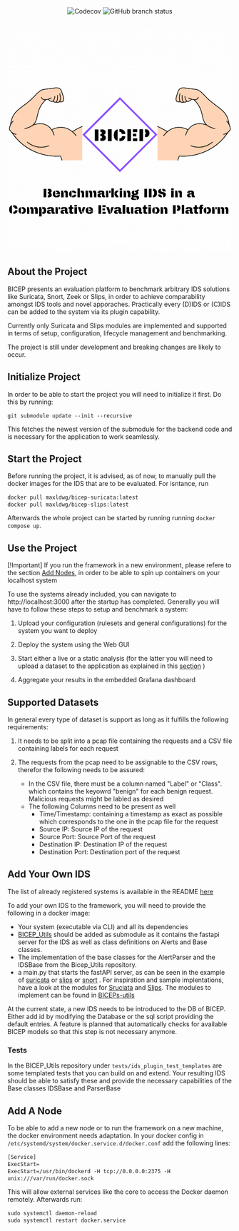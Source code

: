 
<div align="center">

<img alt="Codecov" src="https://img.shields.io/codecov/c/github/maldwg/BICEP?style=for-the-badge">
<img alt="GitHub branch status" src="https://img.shields.io/github/checks-status/maldwg/BICEP/main?style=for-the-badge&label=Tests">


</div>

<br>

<div align="center">




![](./assets/Biceps_logo.gif)

</div>

## About the Project

BICEP presents an evaluation platform to benchmark arbitrary IDS solutions like Suricata, Snort, Zeek or Slips, in order to achieve comparability amongst IDS tools and novel apporaches. Practically every (D)IDS or (C)IDS can be added to the system via its plugin capability. 

Currently only Suricata and Slips modules are implemented and supported in terms of setup, configuration, lifecycle management and benchmarking.

The project is still under development and breaking changes are likely to occur. 

## Initialize Project

In order to be able to start the project you will need to initialize it first. Do this by running:

```
git submodule update --init --recursive
```
This fetches the newest version of the submodule for the backend code and is necessary for the application to work seamlessly.

## Start the Project

Before running the project, it is advised, as of now, to manually pull the docker images for the IDS that are to be evaluated. For isntance, run

```
docker pull maxldwg/bicep-suricata:latest
docker pull maxldwg/bicep-slips:latest
```

Afterwards the whole project can be started by running running ```docker compose up```.

## Use the Project

[!Important]
If you run the framework in a new environment, please refere to the section [Add Nodes](#add-a-node), in order to be able to spin up containers on your localhost system

To use the systems already included, you can navigate to http://localhost:3000 after the startup has completed. Generally you will have to follow these steps to setup and benchmark a system:

1. Upload your configuration (rulesets and general configurations) for the system you want to deploy

2. Deploy the system using the Web GUI

3. Start either a live or a static analysis (for the latter you will need to upload a dataset to the application as explained in this [section](#supported-datasets) )

4. Aggregate your results in the embedded Grafana dashboard


## Supported Datasets

In general every type of dataset is support as long as it fulfills the following requirements:

1. It needs to be split into a pcap file containing the requests and a CSV file containing labels for each request

2. The requests from the pcap need to be assignable to the CSV rows, therefor the following needs to be assured:

    - In the CSV file, there must be a column named "Label" or "Class". which contains the keyowrd "benign" for each benign request. Malicious requests might be labled as desired
    - The following Columns need to be present as well
        - Time/Timestamp: containing a timestamp as exact as possible which corresponds to the one in the pcap file for the request
        - Source IP: Source IP of the request
        - Source Port: Source Port of the request
        - Destination IP: Destination IP of the request
        - Destination Port: Destination port of the request


## Add Your Own IDS
The list of already registered systems is available in the README [here](https://github.com/maldwg/BICEP-utils/tree/main)

To add your own IDS to the framework, you will need to provide the following in a docker image:
- Your system (executable via CLI) and all its dependencies
- [BICEP_Utils](https://github.com/maldwg/BICEP-utils/tree/main) should be added as submodule as it contains the fastapi server for the IDS as well as class definitions on Alerts and Base classes. 
- The implementation of the base classes for the AlertParser and the IDSBase from the Bicep_Utils repository. 
- a main.py that starts the fastAPI server, as can be seen in the example of [suricata](https://github.com/maldwg/BICEP-suricata-image/blob/main/bicep-suricata/src/main.py) or [slips](https://github.com/maldwg/BICEP-slips-image/blob/main/bicep-slips/src/main.py) or [snort](https://github.com/maldwg/BICEP-snort-image/blob/main/bicep-snort/src/main.py) .
For inspiration and sample implentations, have a look at the modules for [Sruciata](https://github.com/maldwg/BICEP-suricata-image) and [Slips](https://github.com/maldwg/BICEP-slips-image). The modules to implement can be found in [BICEPs-utils](https://github.com/maldwg/BICEP-utils/tree/main)

At the current state, a new IDS needs to be introduced to the DB of BICEP. Either add id by modifying the Database or the sql script providing the default entries. A feature is planned that automatically checks for available BICEP models so that this step is not necessary anymore.

### Tests 

In the BICEP_Utils repository under ```tests/ids_plugin_test_templates``` are some templated tests that you can build on and extend. Your resulting IDS should be able to satisfy these and provide the necessary capabilities of the Base classes IDSBase and ParserBase



## Add A Node
To be able to add a new node or to run the framework on a new machine, the docker environment needs adaptation.
In your docker config in `/etc/systemd/system/docker.service.d/docker.conf` add the following lines: 

```
[Service]
ExecStart=
ExecStart=/usr/bin/dockerd -H tcp://0.0.0.0:2375 -H unix:///var/run/docker.sock
```

This will allow external services like the core to access the Docker daemon remotely. 
Afterwards run:
```
sudo systemctl daemon-reload
sudo systemctl restart docker.service
```